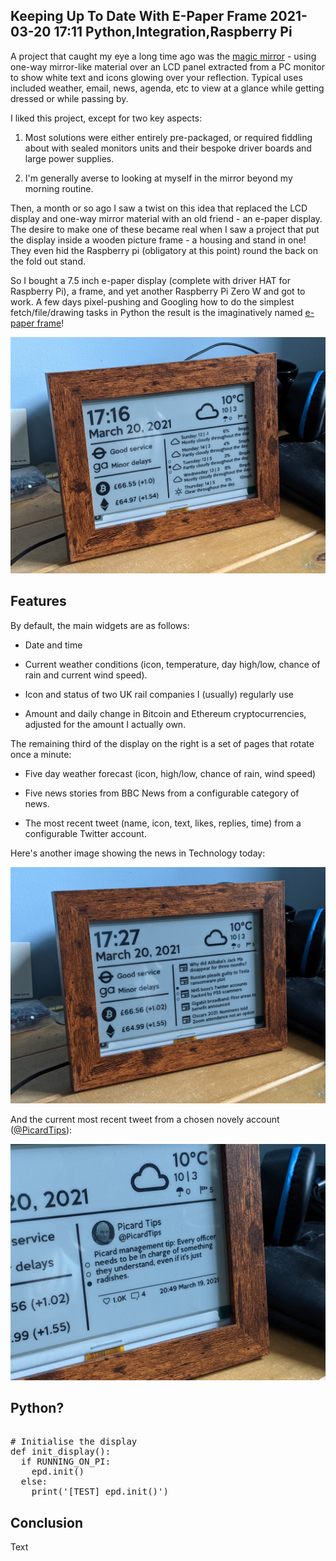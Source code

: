 Keeping Up To Date With E-Paper Frame
2021-03-20 17:11
Python,Integration,Raspberry Pi
---

A project that caught my eye a long time ago was the
[magic mirror](https://magicmirror.builders/) - using one-way mirror-like
material over an LCD panel extracted from a PC monitor to show white text and
icons glowing over your reflection. Typical uses included weather, email, news,
agenda, etc to view at a glance while getting dressed or while passing by.

I liked this project, except for two key aspects:

1. Most solutions were either entirely pre-packaged, or required fiddling about
   with sealed monitors units and their bespoke driver boards and large power
   supplies.

2. I'm generally averse to looking at myself in the mirror beyond my morning
   routine.

Then, a month or so ago I saw a twist on this idea that replaced the LCD display
and one-way mirror material with an old friend - an e-paper display. The desire
to make one of these became real when I saw a project that put the display
inside a wooden picture frame - a housing and stand in one! They even hid the
Raspberry pi (obligatory at this point) round the back on the fold out stand.

So I bought a 7.5 inch e-paper display (complete with driver HAT for Raspberry
Pi), a frame, and yet another Raspberry Pi Zero W and got to work. A few days
pixel-pushing and Googling how to do the simplest fetch/file/drawing tasks in
Python the result is the imaginatively named
[e-paper frame](https://github.com/C-D-Lewis/e-paper-frame)!

![](assets/media/2021/03/e-paper-frame.jpg)

## Features

By default, the main widgets are as follows:

- Date and time

- Current weather conditions (icon, temperature, day high/low, chance of rain and current wind speed).

- Icon and status of two UK rail companies I (usually) regularly use

- Amount and daily change in Bitcoin and Ethereum cryptocurrencies, adjusted for the amount I actually own.

The remaining third of the display on the right is a set of pages that rotate
once a minute:

- Five day weather forecast (icon, high/low, chance of rain, wind speed)

- Five news stories from BBC News from a configurable category of news.

- The most recent tweet (name, icon, text, likes, replies, time) from a configurable Twitter account.

Here's another image showing the news in Technology today:

![](assets/media/2021/03/e-paper-news.jpg)

And the current most recent tweet from a chosen novely account
([@PicardTips](https://twitter.com/PicardTips)):

![](assets/media/2021/03/e-paper-picard.jpg)

## Python?

<!-- language="python" -->
<pre><div class="code-block">
# Initialise the display
def init_display():
  if RUNNING_ON_PI:
    epd.init()
  else:
    print('[TEST] epd.init()')
</div></pre>

## Conclusion

Text
